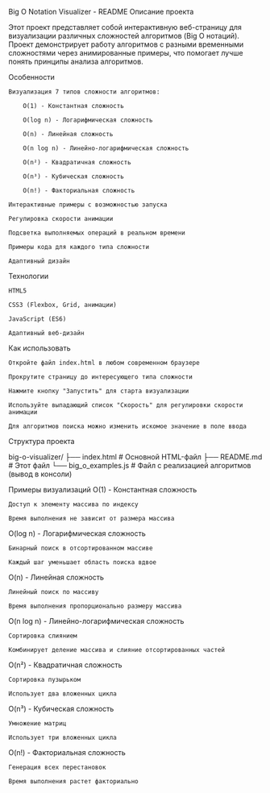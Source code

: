 Big O Notation Visualizer - README
Описание проекта

Этот проект представляет собой интерактивную веб-страницу для визуализации различных сложностей алгоритмов (Big O нотаций). Проект демонстрирует работу алгоритмов с разными временными сложностями через анимированные примеры, что помогает лучше понять принципы анализа алгоритмов.

Особенности

    Визуализация 7 типов сложности алгоритмов:

        O(1) - Константная сложность

        O(log n) - Логарифмическая сложность

        O(n) - Линейная сложность

        O(n log n) - Линейно-логарифмическая сложность

        O(n²) - Квадратичная сложность

        O(n³) - Кубическая сложность

        O(n!) - Факториальная сложность

    Интерактивные примеры с возможностью запуска

    Регулировка скорости анимации

    Подсветка выполняемых операций в реальном времени

    Примеры кода для каждого типа сложности

    Адаптивный дизайн

Технологии

    HTML5

    CSS3 (Flexbox, Grid, анимации)

    JavaScript (ES6)

    Адаптивный веб-дизайн

Как использовать

    Откройте файл index.html в любом современном браузере

    Прокрутите страницу до интересующего типа сложности

    Нажмите кнопку "Запустить" для старта визуализации

    Используйте выпадающий список "Скорость" для регулировки скорости анимации

    Для алгоритмов поиска можно изменить искомое значение в поле ввода

Структура проекта

big-o-visualizer/
├── index.html          # Основной HTML-файл
├── README.md           # Этот файл
└── big_o_examples.js   # Файл с реализацией алгоритмов (вывод в консоли)

Примеры визуализаций
O(1) - Константная сложность

    Доступ к элементу массива по индексу

    Время выполнения не зависит от размера массива

O(log n) - Логарифмическая сложность

    Бинарный поиск в отсортированном массиве

    Каждый шаг уменьшает область поиска вдвое

O(n) - Линейная сложность

    Линейный поиск по массиву

    Время выполнения пропорционально размеру массива

O(n log n) - Линейно-логарифмическая сложность

    Сортировка слиянием

    Комбинирует деление массива и слияние отсортированных частей

O(n²) - Квадратичная сложность

    Сортировка пузырьком

    Использует два вложенных цикла

O(n³) - Кубическая сложность

    Умножение матриц

    Использует три вложенных цикла

O(n!) - Факториальная сложность

    Генерация всех перестановок

    Время выполнения растет факториально
